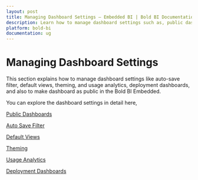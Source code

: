 ```yaml
---
layout: post
title: Managing Dashboard Settings – Embedded BI | Bold BI Documentation
description: Learn how to manage dashboard settings such as, public dashboards, auto-save filter, default views, theming, and usage analytics in the Bold BI Embedded.
platform: bold-bi
documentation: ug
---
```


# Managing Dashboard Settings

This section explains how to manage dashboard settings like auto-save filter, default views, theming, and usage analytics, deployment dashboards, and also to make dashboard as public in the Bold BI Embedded.

You can explore the dashboard settings in detail here,

[Public Dashboards](/embedded-bi/site-administration/dashboard-settings/public-dashboards/)

[Auto Save Filter](/embedded-bi/site-administration/dashboard-settings/auto-save-filter/)

[Default Views](/embedded-bi/site-administration/dashboard-settings/default-views/)

[Theming](/embedded-bi/site-administration/dashboard-settings/enable-or-disable-dashboard-theme/)

[Usage Analytics](/embedded-bi/site-administration/dashboard-settings/usage-analytics/)

[Deployment Dashboards](/embedded-bi/site-administration/dashboard-settings/deployment-dashboard/)
